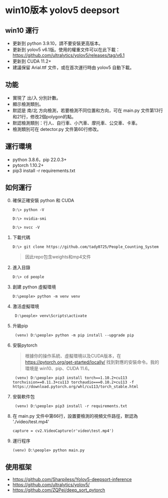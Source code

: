 # win10版本 yolov5 deepsort 

##  win10 運行

- 更新到 python 3.9.10，請不要安裝更高版本。
- 更新到 yolov5 v6.1版。使用的權重文件可以在此下載：https://github.com/ultralytics/yolov5/releases/tag/v6.1
- 更新到 CUDA 11.2+
- 建議保留 Arial.ttf 文件，或在首次運行時由 yolov5 自動下載。


## 功能
- 實現了 出/入 分別計數。
- 顯示檢測類別。
- 默認是 南/北 方向檢測，若要檢測不同位置和方向，可在 main.py 文件第13行和21行，修改2個polygon的點。
- 默認檢測類別：行人、自行車、小汽車、摩托車、公交車、卡車。
- 檢測類別可在 detector.py 文件第60行修改。



## 運行環境

- python 3.8.6，pip 22.0.3+
- pytorch 1.10.2+
- pip3 install -r requirements.txt


## 如何運行

0. 確保正確安裝 python 和 CUDA

    ```
    D:\> python -V
   
    D:\> nvidia-smi
   
    D:\> nvcc -V
    ```

1. 下載代碼

    ```
    D:\> git clone https://github.com/tady0725/People_Counting_System
    ```
   
   > 因此repo包含weights和mp4文件
   
2. 進入目錄

    ```
    D:\> cd people
    ```

3. 創建 python 虛擬環境

    ```
    D:\people> python -m venv venv
    ```

4. 激活虛擬環境

    ```
     D:\people> venv\Scripts\activate
    ```
   
5. 升級pip

    ```
     (venv) D:\people> python -m pip install --upgrade pip
    ```

6. 安裝pytorch
   
    > 根據你的操作系統、虛擬環境以及CUDA版本，在 https://pytorch.org/get-started/locally/ 找到對應的安裝命令。我的環境是 win10、pip、CUDA 11.6。
   
    ```
     (venv) D:\people> pip3 install torch==1.10.2+cu113 torchvision==0.11.3+cu113 torchaudio===0.10.2+cu113 -f https://download.pytorch.org/whl/cu113/torch_stable.html
    ```
   
7. 安裝軟件包
   
    ```
     (venv) D:\people> pip3 install -r requirements.txt
    ```
   
8. 在 main.py 文件中第66行，設置要檢測的視頻文件路徑，默認為 './video/test.mp4'
   
  
   
    ```
    capture = cv2.VideoCapture(r'video\test.mp4')
    ```
   
9. 運行程序

    ```
    (venv) D:\people> python main.py
    ```


## 使用框架

- https://github.com/Sharpiless/Yolov5-deepsort-inference
- https://github.com/ultralytics/yolov5/
- https://github.com/ZQPei/deep_sort_pytorch
